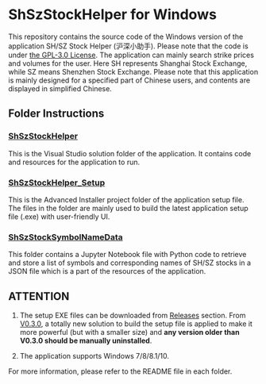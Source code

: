 # ShSzStockHelper for Windows

This repository contains the source code of the Windows version of the application SH/SZ Stock Helper (沪深小助手). Please note that the code is under [the GPL-3.0 License](https://github.com/ArvinZJC/ShSzStockHelper-Windows/blob/master/LICENSE). The application can mainly search strike prices and volumes for the user. Here SH represents Shanghai Stock Exchange, while SZ means Shenzhen Stock Exchange. Please note that this application is mainly designed for a specified part of Chinese users, and contents are displayed in simplified Chinese.

## Folder Instructions

### [ShSzStockHelper](https://github.com/ArvinZJC/ShSzStockHelper-Windows/tree/master/ShSzStockHelper)

This is the Visual Studio solution folder of the application. It contains code and resources for the application to run.

### [ShSzStockHelper_Setup](https://github.com/ArvinZJC/ShSzStockHelper-Windows/tree/master/ShSzStockHelper_Setup)

This is the Advanced Installer project folder of the application setup file. The files in the folder are mainly used to build the latest application setup file (.exe) with user-friendly UI.

### [ShSzStockSymbolNameData](https://github.com/ArvinZJC/ShSzStockHelper-Windows/tree/master/ShSzStockSymbolNameData)

This folder contains a Jupyter Notebook file with Python code to retrieve and store a list of symbols and corresponding names of SH/SZ stocks in a JSON file which is a part of the resources of the application.

## ATTENTION

1. The setup EXE files can be downloaded from [Releases](https://github.com/ArvinZJC/ShSzStockHelper-Windows/releases) section. From [V0.3.0](https://github.com/ArvinZJC/ShSzStockHelper-Windows/releases/tag/v0.3.0), a totally new solution to build the setup file is applied to make it more powerful (but with a smaller size) and **any version older than V0.3.0 should be manually uninstalled**.

2. The application supports Windows 7/8/8.1/10.

For more information, please refer to the README file in each folder.
